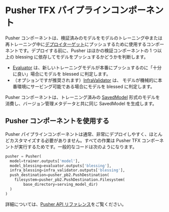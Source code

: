 # Pusher TFX パイプラインコンポーネント

Pusher コンポーネントは、検証済みのモデルをモデルのトレーニング中または再トレーニング中に[デプロイターゲット](index.md#deployment_targets)にプッシュするために使用するコンポーネントです。デプロイする前に、Pusher はほかの検証コンポーネントの 1 つ以上の blessing に依存してモデルをプッシュするかどうかを判断します。

- [Evaluator](evaluator) は、新しいトレーニングモデルが本番にプッシュするのに「十分に良い」場合にモデルを blessed に判定します。
- （オプションですが推奨されます）[InfraValidator](infra_validator) は、 モデルが機械的に本番環境にサービング可能である場合にモデルを blessed に判定します。

Pusher コンポーネントは、トレーニング済みの [SavedModel](/guide/saved_model) 形式のモデルを消費し、バージョン管理メタデータと共に同じ SavedModel を生成します。

## Pusher コンポーネントを使用する

Pusher パイプラインコンポーネントは通常、非常にデプロイしやすく、ほとんどカスタマイズする必要がありません。すべての作業は Pusher TFX コンポーネントが実行するためです。一般的なコードは次のようになります。

```python
pusher = Pusher(
  model=trainer.outputs['model'],
  model_blessing=evaluator.outputs['blessing'],
  infra_blessing=infra_validator.outputs['blessing'],
  push_destination=pusher_pb2.PushDestination(
    filesystem=pusher_pb2.PushDestination.Filesystem(
        base_directory=serving_model_dir)
  )
)
```

詳細については、[Pusher API リファレンス](https://www.tensorflow.org/tfx/api_docs/python/tfx/v1/components/Pusher)をご覧ください。
